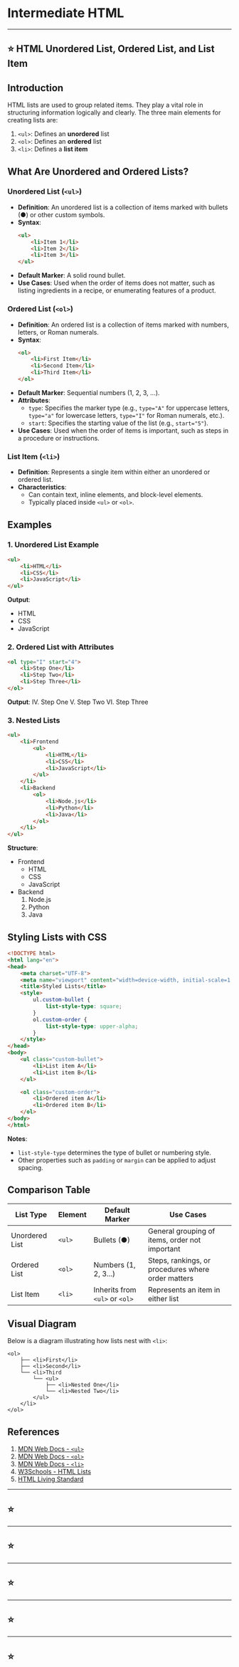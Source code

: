 # Intermediate HTML

---
## ⭐️ HTML Unordered List, Ordered List, and List Item

## Introduction
HTML lists are used to group related items. They play a vital role in structuring information logically and clearly. The three main elements for creating lists are:

1. `<ul>`: Defines an **unordered** list
2. `<ol>`: Defines an **ordered** list
3. `<li>`: Defines a **list item**

## What Are Unordered and Ordered Lists?
### Unordered List (`<ul>`)
- **Definition**: An unordered list is a collection of items marked with bullets (●) or other custom symbols.
- **Syntax**:
  ```html
  <ul>
      <li>Item 1</li>
      <li>Item 2</li>
      <li>Item 3</li>
  </ul>
  ```
- **Default Marker**: A solid round bullet.
- **Use Cases**: Used when the order of items does not matter, such as listing ingredients in a recipe, or enumerating features of a product.

### Ordered List (`<ol>`)
- **Definition**: An ordered list is a collection of items marked with numbers, letters, or Roman numerals.
- **Syntax**:
  ```html
  <ol>
      <li>First Item</li>
      <li>Second Item</li>
      <li>Third Item</li>
  </ol>
  ```
- **Default Marker**: Sequential numbers (1, 2, 3, ...).
- **Attributes**:
  - `type`: Specifies the marker type (e.g., `type="A"` for uppercase letters, `type="a"` for lowercase letters, `type="I"` for Roman numerals, etc.).
  - `start`: Specifies the starting value of the list (e.g., `start="5"`).
- **Use Cases**: Used when the order of items is important, such as steps in a procedure or instructions.

### List Item (`<li>`)
- **Definition**: Represents a single item within either an unordered or ordered list.
- **Characteristics**:
  - Can contain text, inline elements, and block-level elements.
  - Typically placed inside `<ul>` or `<ol>`.

## Examples

### 1. Unordered List Example
```html
<ul>
    <li>HTML</li>
    <li>CSS</li>
    <li>JavaScript</li>
</ul>
```
**Output**:
- HTML
- CSS
- JavaScript

### 2. Ordered List with Attributes
```html
<ol type="I" start="4">
    <li>Step One</li>
    <li>Step Two</li>
    <li>Step Three</li>
</ol>
```
**Output**:
IV. Step One
V. Step Two
VI. Step Three

### 3. Nested Lists
```html
<ul>
    <li>Frontend
        <ul>
            <li>HTML</li>
            <li>CSS</li>
            <li>JavaScript</li>
        </ul>
    </li>
    <li>Backend
        <ol>
            <li>Node.js</li>
            <li>Python</li>
            <li>Java</li>
        </ol>
    </li>
</ul>
```
**Structure**:
- Frontend
  - HTML
  - CSS
  - JavaScript
- Backend
  1. Node.js
  2. Python
  3. Java

## Styling Lists with CSS
```html
<!DOCTYPE html>
<html lang="en">
<head>
    <meta charset="UTF-8">
    <meta name="viewport" content="width=device-width, initial-scale=1.0">
    <title>Styled Lists</title>
    <style>
        ul.custom-bullet {
            list-style-type: square;
        }
        ol.custom-order {
            list-style-type: upper-alpha;
        }
    </style>
</head>
<body>
    <ul class="custom-bullet">
        <li>List item A</li>
        <li>List item B</li>
    </ul>

    <ol class="custom-order">
        <li>Ordered item A</li>
        <li>Ordered item B</li>
    </ol>
</body>
</html>
```
**Notes**:
- `list-style-type` determines the type of bullet or numbering style.
- Other properties such as `padding` or `margin` can be applied to adjust spacing.

## Comparison Table
| List Type       | Element  | Default Marker       | Use Cases                            |
|-----------------|----------|----------------------|--------------------------------------|
| Unordered List  | `<ul>`   | Bullets (●)          | General grouping of items, order not important  |
| Ordered List    | `<ol>`   | Numbers (1, 2, 3...) | Steps, rankings, or procedures where order matters |
| List Item       | `<li>`   | Inherits from `<ul>` or `<ol>` | Represents an item in either list |

## Visual Diagram
Below is a diagram illustrating how lists nest with `<li>`:

```plaintext
<ol>
    ├── <li>First</li>
    ├── <li>Second</li>
    └── <li>Third
        └── <ul>
            ├── <li>Nested One</li>
            └── <li>Nested Two</li>
        </ul>
    </li>
</ol>
```

## References
1. [MDN Web Docs - `<ul>`](https://developer.mozilla.org/en-US/docs/Web/HTML/Element/ul)
2. [MDN Web Docs - `<ol>`](https://developer.mozilla.org/en-US/docs/Web/HTML/Element/ol)
3. [MDN Web Docs - `<li>`](https://developer.mozilla.org/en-US/docs/Web/HTML/Element/li)
4. [W3Schools - HTML Lists](https://www.w3schools.com/html/html_lists.asp)
5. [HTML Living Standard](https://html.spec.whatwg.org/multipage/)

---
## ⭐️ 

---
## ⭐️ 

---
## ⭐️ 

---
## ⭐️ 

---
## ⭐️ 




